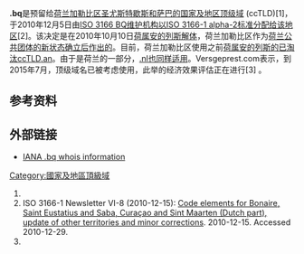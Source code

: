 **.bq**是预留给[荷兰加勒比区圣尤斯特歇斯和萨巴的](https://zh.wikipedia.org/wiki/荷兰加勒比区 "wikilink")[国家及地区顶级域](https://zh.wikipedia.org/wiki/国家及地区顶级域 "wikilink")
(ccTLD)\[1\]，于2010年12月5日由[ISO 3166
BQ维护机构以](../Page/ISO_3166.md "wikilink")[ISO 3166-1
alpha-2标准分配给该地区](../Page/ISO_3166-1.md "wikilink")\[2\]。该决定是在2010年10月10日[荷属安的列斯解体](../Page/荷属安的列斯解体.md "wikilink")，荷兰加勒比区作为[荷兰公共团体的新状态确立后作出的](../Page/荷兰.md "wikilink")。目前，荷兰加勒比区使用之前[荷属安的列斯的已淘汰ccTLD](../Page/荷属安的列斯.md "wikilink")[.an](https://zh.wikipedia.org/wiki/.an "wikilink")。由于是荷兰的一部分，[.nl也同样适用](../Page/.nl.md "wikilink")。Versgeprest.com表示，到2015年7月，顶级域名已被考虑使用，此举的经济效果评估正在进行\[3\]
。

## 参考资料

## 外部链接

  - [IANA .bq whois
    information](http://www.iana.org/domains/root/db/bq.html)

[Category:國家及地區頂級域](https://zh.wikipedia.org/wiki/Category:國家及地區頂級域 "wikilink")

1.
2.  ISO 3166-1 Newsletter VI-8 (2010-12-15): [Code elements for Bonaire,
    Saint Eustatius and Saba, Curaçao and Sint Maarten (Dutch part),
    update of other territories and minor
    corrections](http://www.iso.org/iso/iso_3166-1_newsletter_vi-8_split_of_the_dutch_antilles_final-en.pdf).
    2010-12-15. Accessed 2010-12-29.
3.